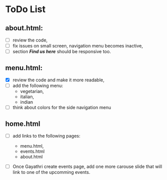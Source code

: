 # ToDo List

## **about.html:**

- [ ] review the code,
- [ ] fix issues on small screen, navigation menu becomes inactive,
- [ ] section _**Find us here**_ should be responsive too.

## **menu.html:**

- [x] review the code and make it more readable,
- [ ] add the following menu:
  - vegetarian,
  - italian,
  - indian
- [ ] think about colors for the side navigation menu

## **home.html**

- [ ] add links to the following pages:

  - menu.html,
  - events.html
  - about.html

- [ ] Once Gayathri create events page, add one more carouse slide that will link to one of the upcomming events.

